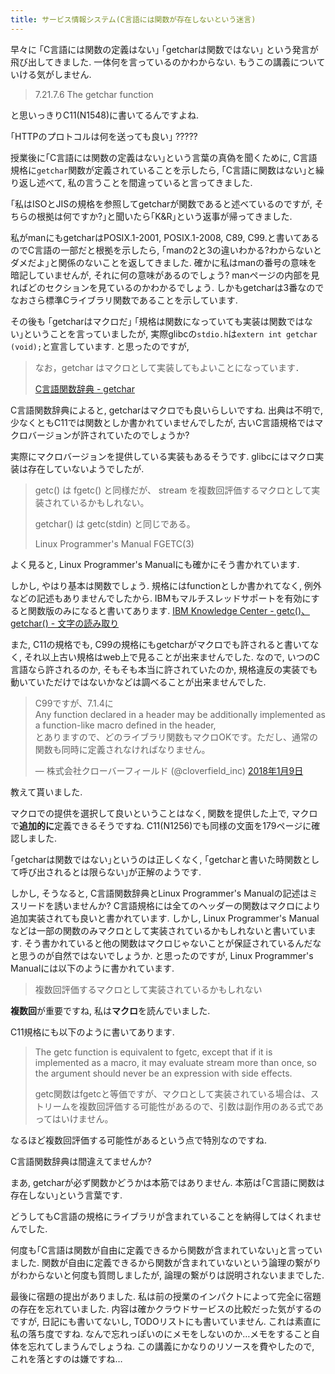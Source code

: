 ```yaml
---
title: サービス情報システム(C言語には関数が存在しないという迷言)
---
```


早々に
｢C言語には関数の定義はない｣
｢getcharは関数ではない｣
という発言が飛び出してきました.
一体何を言っているのかわからない.
もうこの講義についていける気がしません.

> 7.21.7.6 The getchar function

と思いっきりC11(N1548)に書いてるんですよね.

｢HTTPのプロトコルは何を送っても良い｣
?????

授業後に｢C言語には関数の定義はない｣という言葉の真偽を聞くために,
C言語規格に`getchar`関数が定義されていることを示したら,
｢C言語に関数はない｣と繰り返し述べて,
私の言うことを間違っていると言ってきました.

｢私はISOとJISの規格を参照してgetcharが関数であると述べているのですが, そちらの根拠は何ですか?｣と聞いたら｢K&R｣という返事が帰ってきました.

私がmanにもgetcharはPOSIX.1-2001, POSIX.1-2008, C89, C99.と書いてあるのでC言語の一部だと根拠を示したら,
｢manの2と3の違いわかる?わからないとダメだよ｣と関係のないことを返してきました.
確かに私はmanの番号の意味を暗記していませんが,
それに何の意味があるのでしょう?
manページの内部を見ればどのセクションを見ているのかわかるでしょう.
しかもgetcharは3番なのでなおさら標準Cライブラリ関数であることを示しています.

その後も
｢getcharはマクロだ｣
｢規格は関数になっていても実装は関数ではない｣ということを言っていましたが,
実際glibcの`stdio.h`は`extern int getchar (void);`と宣言しています.
と思ったのですが,

> なお，getchar はマクロとして実装してもよいことになっています．
>
> [C言語関数辞典 - getchar](http://www.c-tipsref.com/reference/stdio/getchar.html)

C言語関数辞典によると,
getcharはマクロでも良いらしいですね.
出典は不明で,
少なくともC11では関数としか書かれていませんでしたが,
古いC言語規格ではマクロバージョンが許されていたのでしょうか?

実際にマクロバージョンを提供している実装もあるそうです.
glibcにはマクロ実装は存在していないようでしたが.

> getc()  は fgetc()  と同様だが、 stream を複数回評価するマクロとして実装されているかもしれない。
>
> getchar()  は getc(stdin) と同じである。
>
> Linux Programmer's Manual FGETC(3)

よく見ると,
Linux Programmer's Manualにも確かにそう書かれています.

しかし,
やはり基本は関数でしょう.
規格にはfunctionとしか書かれてなく,
例外などの記述もありませんでしたから.
IBMもマルチスレッドサポートを有効にすると関数版のみになると書いてあります.
[IBM Knowledge Center - getc()、getchar() - 文字の読み取り](https://www.ibm.com/support/knowledgecenter/ja/SSLTBW_2.2.0/com.ibm.zos.v2r2.bpxbd00/getc.htm)

また,
C11の規格でも,
C99の規格にもgetcharがマクロでも許されると書いてなく,
それ以上古い規格はweb上で見ることが出来ませんでした.
なので,
いつのC言語なら許されるのか,
そもそも本当に許されていたのか,
規格違反の実装でも動いていただけではないかなどは調べることが出来ませんでした.

<blockquote class="twitter-tweet" data-lang="ja"><p lang="ja" dir="ltr">C99ですが、7.1.4に<br />Any function declared in a header may be additionally implemented as a function-like macro defined in the header, <br />とありますので、どのライブラリ関数もマクロOKです。ただし、通常の関数も同時に定義されなければなりません。</p>&mdash; 株式会社クローバーフィールド (@cloverfield_inc) <a href="https://twitter.com/cloverfield_inc/status/950575162545528834?ref_src=twsrc%5Etfw">2018年1月9日</a></blockquote>

教えて貰いました.

マクロでの提供を選択して良いということはなく,
関数を提供した上で,
マクロで**追加的に**定義できるそうですね.
C11(N1256)でも同様の文面を179ページに確認しました.

｢getcharは関数ではない｣というのは正しくなく,
｢getcharと書いた時関数として呼び出されるとは限らない｣が正解のようです.

しかし,
そうなると,
C言語関数辞典とLinux Programmer's Manualの記述はミスリードを誘いませんか?
C言語規格には全てのヘッダーの関数はマクロにより追加実装されても良いと書かれています.
しかし,
Linux Programmer's Manualなどは一部の関数のみマクロとして実装されているかもしれないと書いています.
そう書かれていると他の関数はマクロじゃないことが保証されているんだなと思うのが自然ではないでしょうか.
と思ったのですが,
Linux Programmer's Manualには以下のように書かれています.

> 複数回評価するマクロとして実装されているかもしれない

**複数回**が重要ですね,
私は**マクロ**を読んでいました.

C11規格にも以下のように書いてあります.

> The getc function is equivalent to fgetc, except that if it is implemented as a macro, it may evaluate stream more than once, so the argument should never be an expression with side effects.
>
> getc関数はfgetcと等価ですが、マクロとして実装されている場合は、ストリームを複数回評価する可能性があるので、引数は副作用のある式であってはいけません。

なるほど複数回評価する可能性があるという点で特別なのですね.

C言語関数辞典は間違えてませんか?

まあ,
getcharが必ず関数かどうかは本筋ではありません.
本筋は｢C言語に関数は存在しない｣という言葉です.

どうしてもC言語の規格にライブラリが含まれていることを納得してはくれませんでした.

何度も｢C言語は関数が自由に定義できるから関数が含まれていない｣と言っていました.
関数が自由に定義できるから関数が含まれていないという論理の繋がりがわからないと何度も質問しましたが,
論理の繋がりは説明されないままでした.

最後に宿題の提出がありました.
私は前の授業のインパクトによって完全に宿題の存在を忘れていました.
内容は確かクラウドサービスの比較だった気がするのですが,
日記にも書いてないし,
TODOリストにも書いていません.
これは素直に私の落ち度ですね.
なんで忘れっぽいのにメモをしないのか…メモをすること自体を忘れてしまうんでしょうね.
この講義にかなりのリソースを費やしたので,
これを落とすのは嫌ですね…
